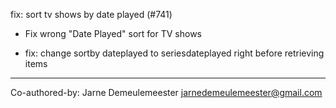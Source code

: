 fix: sort tv shows by date played (#741)

* Fix wrong "Date Played" sort for TV shows

* fix: change sortby dateplayed to seriesdateplayed right before retrieving items

---------

Co-authored-by: Jarne Demeulemeester <jarnedemeulemeester@gmail.com>
